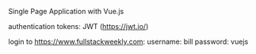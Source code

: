 Single Page Application with Vue.js

authentication tokens: JWT (https://jwt.io/)

login to  https://www.fullstackweekly.com:
username: bill
password: vuejs

